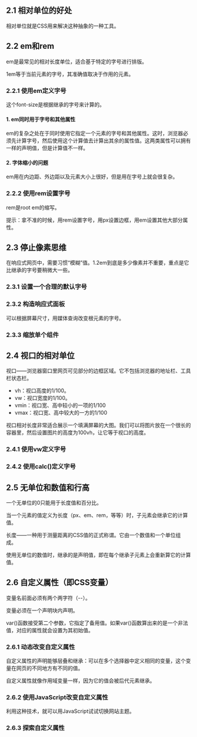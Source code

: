 ## 2.1 相对单位的好处

相对单位就是CSS用来解决这种抽象的一种工具。

## 2.2 em和rem

em是最常见的相对长度单位，适合基于特定的字号进行排版。

1em等于当前元素的字号，其准确值取决于作用的元素。

### 2.2.1 使用em定义字号

这个font-size是根据继承的字号来计算的。

#### 1. em同时用于字号和其他属性

em的复杂之处在于同时使用它指定一个元素的字号和其他属性。这时，浏览器必须先计算字号，然后使用这个计算值去计算出其余的属性值。这两类属性可以拥有一样的声明值，但是计算值不一样。

#### 2. 字体缩小的问题

em用在内边距、外边距以及元素大小上很好，但是用在字号上就会很复杂。

### 2.2.2 使用rem设置字号

rem是root em的缩写。

提示：拿不准的时候，用rem设置字号，用px设置边框，用em设置其他大部分属性。

## 2.3 停止像素思维

在响应式网页中，需要习惯“模糊”值。1.2em到底是多少像素并不重要，重点是它比继承的字号要稍微大一些。

### 2.3.1 设置一个合理的默认字号

### 2.3.2 构造响应式面板

可以根据屏幕尺寸，用媒体查询改变根元素的字号。

### 2.3.3 缩放单个组件

## 2.4 视口的相对单位

视口——浏览器窗口里网页可见部分的边框区域。它不包括浏览器的地址栏、工具栏状态栏。

- vh：视口高度的1/100。
- vw：视口宽度的1/100。
- vmin：视口宽、高中较小的一项的1/100
- vmax：视口宽、高中较大的一方的1/100

视口相对长度非常适合展示一个填满屏幕的大图。我们可以将图片放在一个很长的容器里，然后设置图片的高度为100vh，让它等于视口的高度。

### 2.4.1 使用vw定义字号

### 2.4.2 使用calc()定义字号

## 2.5 无单位和数值和行高

一个无单位的0只能用于长度值和百分比。

当一个元素的值定义为长度（px、em、rem，等等）时，子元素会继承它的计算值。

长度——一种用于测量距离的CSS值的正式称谓。它由一个数值和一个单位组成。

使用无单位的数值时，继承的是声明值，即在每个继承子元素上会重新算它的计算值。

## 2.6 自定义属性（即CSS变量）

变量名前面必须有两个两字符（--）。

变量必须在一个声明块内声明。

var()函数接受第二个参数，它指定了备用值。如果var()函数算出来的是一个非法值，对应的属性就会设置为其初始值。

### 2.6.1 动态改变自定义属性

自定义属性的声明能够层叠和继承：可以在多个选择器中定义相同的变量，这个变量在网页的不同地方有不同的值。

自定义属性就像作用域变量一样，因为它的值会被后代元素继承。

### 2.6.2 使用JavaScript改变自定义属性

利用这种技术，就可以用JavaScript试试切换网站主题。

### 2.6.3 探索自定义属性

